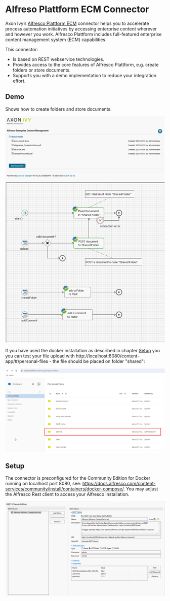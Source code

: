 # Alfreso Plattform ECM Connector

Axon Ivy’s [Alfresco Plattform ECM](https://www.alfresco.com/de/ecm-software) connector helps you to accelerate process automation initiatives by accessing enterprise content wherever and however you work. Alfresco Plattform includes full-featured enterprise content management system (ECM) capabilities. 

This connector:

- Is based on REST webservice technologies.
- Provides access to the core features of Alfresco Plattform, e.g. create folders or store documents.
- Supports you with a demo implementation to reduce your integration effort.

## Demo

Shows how to create folders and store documents.

![demo-dialog](images/alfrescoConnectorDemo.png)
![demo-connector](images/alfrescoDemoProcess.png)

If you have used the docker installation as described in chapter [Setup](https://market.axonivy.com/alfrescoecm#tab-setup) you you can test your file upload with http://localhost:8080/content-app/#/personal-files - the file should be placed on folder "shared":

![demo-alfrescoview](images/alfrescoView.png)

## Setup

The connector is preconfigured for the Community Edition for Docker running on localhost port 8080, see: https://docs.alfresco.com/content-services/community/install/containers/docker-compose/.
You may adjust the Alfresco Rest client to access your Alfresco installation.

![rest-client-config](images/alfrescoRESTClient_Config.png)
